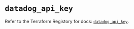 # `datadog_api_key`

Refer to the Terraform Registory for docs: [`datadog_api_key`](https://registry.terraform.io/providers/datadog/datadog/3.28.0/docs/resources/api_key).
